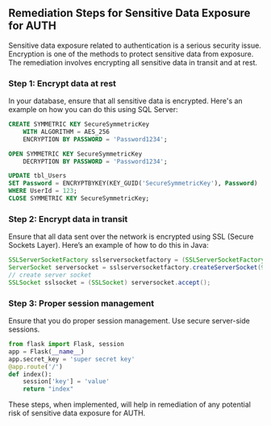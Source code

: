 

## Remediation Steps for Sensitive Data Exposure for AUTH

Sensitive data exposure related to authentication is a serious security issue. Encryption is one of the methods to protect sensitive data from exposure. The remediation involves encrypting all sensitive data in transit and at rest.

### Step 1: Encrypt data at rest

In your database, ensure that all sensitive data is encrypted. Here's an example on how you can do this using SQL Server:

```SQL
CREATE SYMMETRIC KEY SecureSymmetricKey
    WITH ALGORITHM = AES_256
    ENCRYPTION BY PASSWORD = 'Password1234';

OPEN SYMMETRIC KEY SecureSymmetricKey
    DECRYPTION BY PASSWORD = 'Password1234';

UPDATE tbl_Users
SET Password = ENCRYPTBYKEY(KEY_GUID('SecureSymmetricKey'), Password)
WHERE UserId = 123;
CLOSE SYMMETRIC KEY SecureSymmetricKey;
```

### Step 2: Encrypt data in transit

Ensure that all data sent over the network is encrypted using SSL (Secure Sockets Layer). Here’s an example of how to do this in Java:

```Java
SSLServerSocketFactory sslserversocketfactory = (SSLServerSocketFactory) SSLServerSocketFactory.getDefault();
ServerSocket serversocket = sslserversocketfactory.createServerSocket(9999);
// create server socket
SSLSocket sslsocket = (SSLSocket) serversocket.accept();
```

### Step 3: Proper session management

Ensure that you do proper session management. Use secure server-side sessions.

```python
from flask import Flask, session
app = Flask(__name__)
app.secret_key = 'super secret key'
@app.route('/')
def index():
    session['key'] = 'value'
    return "index"
```

These steps, when implemented, will help in remediation of any potential risk of sensitive data exposure for AUTH.